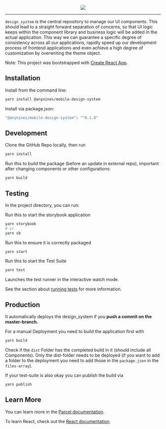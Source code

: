 <p align="center" style="display: flex; align-items: center; justify-content: center;">
  <img src="https://user-images.githubusercontent.com/61698985/95465564-99268d00-097b-11eb-8443-4e27d0252fae.png" />
</p>

----

`design_system` is the central repository to manage our UI components. This should lead to a straight forward separation of concerns, so that UI logic keeps within the component library and business logic will be added in the actual application. This way we can guarantee a specific degree of consistency across all our applications, rapidly speed up our development process of frontend applications and even achieve a high degree of customization by overwriting the theme object.

Note: This project was bootstrapped with [Create React App](https://github.com/facebook/create-react-app).

## Installation

Install from the command line:

```sh
yarn install @anynines/mobile-design-system
```

Install via package.json:

```sh
"@anynines/mobile-design-system": "^0.1.0"
```

## Development

Clone the GitHub Repo locally, then run

```sh
yarn install
```

Run this to build the package (before an update in external repo), important after changing components or other configurations:

```sh
yarn build
```

## Testing

In the project directory, you can run:

Run this to start the storybook application

```sh
yarn storybook 
# or
yarn sb
```

Run this to ensure it is correctly packaged

```sh
yarn start
```

Run this to start the Test Suite

```sh
yarn test
```

Launches the test runner in the interactive watch mode.

See the section about [running tests](https://facebook.github.io/create-react-app/docs/running-tests) for more information.

## Production

It automatically deploys the design_system if you <b>push a commit on the master-branch.</b>

For a manual Deployment you need to build the application first with

```sh
yarn build
```

Check if the `dist` Folder has the completed build in it (should include all Components). Only the dist-folder needs to be deployed (if you want to add a folder to the deployment you need to add those in the `package.json` in the `files-array`).

If your test-suite is also okay you can publish the build via

```sh
yarn publish
```

## Learn More

You can learn more in the [Parcel documentation](https://en.parceljs.org/getting_started.html).

To learn React, check out the [React documentation](https://reactjs.org/).
